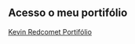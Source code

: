 ## Acesso o meu portifólio 

[Kevin Redcomet Portifólio](https://kevin.redcomet.com.br)

<!--
**ZekDtonik/ZekDtonik** is a ✨ _special_ ✨ repository because its `README.md` (this file) appears on your GitHub profile.
![GitHub Stats](https://github-readme-stats.vercel.app/api?username=ZekDtonik&show_icons=true&theme=radical&count_private=true)
Here are some ideas to get you started:
![GitHub Stats](https://github-readme-stats.vercel.app/api?username=ZekDtonik&show_icons=true&theme=radical&count_private=true)
- 🔭 I’m currently working on ...
- 🌱 I’m currently learning ...
- 👯 I’m looking to collaborate on ...
- 🤔 I’m looking for help with ...
- 💬 Ask me about ...
- 📫 How to reach me: ...
- 😄 Pronouns: ...
- ⚡ Fun fact: ...
-->
